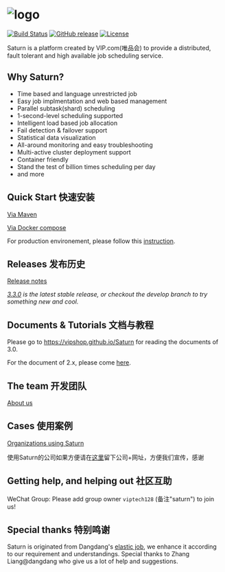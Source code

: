 # ![logo](https://vipshop.github.io/Saturn/zh-cn/3.x/_media/saturn-logo-new.png)

[![Build Status](https://secure.travis-ci.org/vipshop/Saturn.png?branch=develop)](https://travis-ci.org/vipshop/Saturn)
[![GitHub release](https://img.shields.io/github/release/vipshop/Saturn.svg)](https://github.com/vipshop/Saturn/releases)
[![License](https://img.shields.io/badge/license-Apache--2.0-blue.svg)](http://www.apache.org/licenses/LICENSE-2.0)

Saturn is a platform created by VIP.com(唯品会) to provide a distributed, fault tolerant and high available job scheduling service.

## Why Saturn?

- Time based and language unrestricted job
- Easy job implmentation and web based management
- Parallel subtask(shard) scheduling
- 1-second-level scheduling supported
- Intelligent load based job allocation
- Fail detection & failover support
- Statistical data visualization
- All-around monitoring and easy troubleshooting
- Multi-active cluster deployment support
- Container friendly
- Stand the test of billion times scheduling per day
- and more

## Quick Start 快速安装

[Via Maven](https://vipshop.github.io/Saturn/#/zh-cn/3.0/quickstart?id=_1-%E4%B8%80%E9%94%AE%E5%90%AF%E5%8A%A8)

[Via Docker compose](https://vipshop.github.io/Saturn/#/zh-cn/3.0/quickstart?id=_2-docker%E5%90%AF%E5%8A%A8)

For production environement, please follow this [instruction](https://vipshop.github.io/Saturn/#/zh-cn/3.0/saturn-console-deployment).

## Releases 发布历史

[Release notes](https://github.com/vipshop/Saturn/releases)

*[3.3.0](https://github.com/vipshop/Saturn/releases/tag/v3.3.0) is the latest stable release, or checkout the develop branch to try something new and cool.*

## Documents & Tutorials 文档与教程

Please go to https://vipshop.github.io/Saturn for reading the documents of 3.0.

For the document of 2.x, please come [here](https://vipshop.github.io/Saturn/#/zh-cn/2.x/).

## The team 开发团队

[About us](https://github.com/vipshop/Saturn/wiki/Saturn's-Wow-Team)

## Cases 使用案例

[Organizations using Saturn](https://github.com/vipshop/Saturn/wiki/Organizations-using-Saturn)

使用Saturn的公司如果方便请在[这里](https://github.com/vipshop/Saturn/issues/506)留下公司+网址，方便我们宣传，感谢

## Getting help, and helping out 社区互助

WeChat Group: Please add group owner `viptech128` (备注"saturn") to join us!

## Special thanks 特别鸣谢

Saturn is originated from Dangdang's [elastic job](https://github.com/dangdangdotcom/elastic-job), we enhance it according to our requirement and understandings. Special thanks to Zhang Liang@dangdang who give us a lot of help and suggestions.
